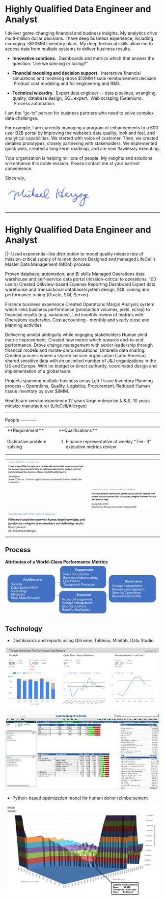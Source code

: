 # Highly Qualified Data Engineer and Analyst
I deliver game-changing financial and business insights.   My analytics drive multi-million dollar decisions.  I have deep business experience, including managing >$30MM inventory plans.  My  deep technical skills allow me to access data from multiple systems to deliver business results.   

- **Innovative solutions.** &nbsp;Dashboards and metrics which that answer the question:  “are we winning or losing?”
   
- **Financial modeling and decision support.** &nbsp;Interactive financial simulations and modeling drove $12MM tissue reimbursement decision. &nbsp;Product cost modeling and for engineering and R&D.

- **Technical wizardry.**  &nbsp;Expert data engineer -- data pipelines,
   wrangling, quality, database design, SQL expert. &nbsp;Web scraping
   (Selenium). &nbsp;Process automation.

I am the “go-to” person for business partners who need to solve complex data challenges.  

For example, I am currently managing a program of enhancements to a 600 user B2B portal by improving the website’s data quality, look and feel, and analytical capabilities.   We started with voice of customer.  Then, we created detailed prototypes, closely partnering with stakeholders.  We implemented quick wins, created a long-term roadmap, and are now flawlessly executing.   

Your organization is helping millions of people.  My insights and solutions will enhance this noble mission.  Please contact me at your earliest convenience.

Sincerely,

![Signature](https://github.com/mherzog01/Job-Search-Cover-Letter/blob/master/images/Signature%202020-04-03.jpg?raw=true)






<hr>

# Highly Qualified Data Engineer and Analyst

<table>
<tr>
	<td>**Requirement**</td>
	<td>**Qualifications**</td>
</tr>
	<td>Distinctive problem solving</td>
	<td><ol><li>Finance representative at weekly “Tier-3” executive metrics review</li></td>
<tr>
</tr>
||- 
Used exponential-like distribution to model quality release rate of mission-critical supply of human donors
Designed and managed LifeCell’s Master Data Management (MDM) process

Proven database, automation, and BI skills
Managed Operations data warehouse and self-service data portal (mission-critical to operations, 100 users)
Created Qlikview-based Expense Reporting Dashboard
Expert data warehouse and transactional database/system design, SQL coding and performance tuning (Oracle, SQL Server)

Finance business experience
Created Operations Margin Analysis system which links business performance (production volumes, yield, scrap) to financial results (e.g. variances).  Led monthly review of metrics with Operations leadership. 
Cost accounting - monthly and yearly close and planning activities

Delivering amidst ambiguity while engaging  stakeholders
Human yield metric improvement.  Created new metric which rewards end-to-end performance.  Drove change management with senior leadership through financial models and monte-carlo simulations.
Umbrella data sharing.  Created process where a shared service organization (Latin America) shared sensitive data with an unlimited number of J&J organizations in the US and Europe.   With no budget or direct authority, coordinated design and implementation of a global team.  

Projects spanning multiple business areas
Led Tissue Inventory Planning process – Operations, Quality, Logistics, Procurement.  Reduced Human tissue inventory by over $8MM.

Healthcare service experience
12 years large enterprise (J&J), 10 years midsize manufacturer (LifeCell/Allergan)
<hr>
People
--------
<table style="border:none background-color:white">
	<tr>
		<td><img src="https://github.com/mherzog01/Job-Search-Cover-Letter/blob/master/images/Recommendation-%20Jim%20Waldron.jpg?raw=true"></td>
		<td>&nbsp; </td>
	</tr>
	<tr>
		<td>&nbsp;</td>
		<td><img src="https://github.com/mherzog01/Job-Search-Cover-Letter/blob/master/images/Recommendation%20-%20David%20Reilly.jpg?raw=true"></td>
	</tr>
	<tr>
		<td><img src="https://github.com/mherzog01/Job-Search-Cover-Letter/blob/master/images/Recommendations%20-%20Rose%20Cykewick.jpg?raw=true"></td>
		<td>&nbsp; </td>
	</tr>
</table>

















Process
----------
**Attributes of a World-Class Performance Metrics**
![enter image description here](https://github.com/mherzog01/Job-Search-Cover-Letter/blob/master/images/World-class%20BI%20Process.jpg?raw=true)

Technology
-------------

 - Dashboards and reports using Qlikview, Tableau, Minitab, Data Studio

![enter image description here](https://github.com/mherzog01/Job-Search-Cover-Letter/blob/master/images/Dashboard%20-%20Data%20Studio%20-%20Tissue%20Services%20-%20Business%20Overview.jpg?raw=true)

![enter image description here](https://github.com/mherzog01/Job-Search-Cover-Letter/blob/master/images/Dashboard%20-%20Qlikview%20-%20BVA.jpg?raw=true)

 - Python-based optimization model for human donor reimbursement

![enter image description here](https://github.com/mherzog01/Job-Search-Cover-Letter/blob/master/images/Tissue%20Services%20-%20Reimbursement%20Optimization.jpg?raw=true)

<!--stackedit_data:
eyJoaXN0b3J5IjpbNTI1NTEyNTYsMjEzNzQ1MDQwNCwxNDUxND
gwNjQyLC0yMDYwMjAwMTIsLTE3NTI0MjU1NzQsMTk3NTI2NTA0
OCw0NzM5NDIxMiwtMTY0NjM1MjE3NSwtMTY4MTI0NDAxNSwxMT
M0OTg2ODAwLDIwNTAwNTUyMjIsNjE1NTg2NTE5XX0=
-->